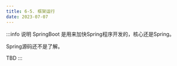 ```yaml
---
title: 6-5. 框架运行
date: 2023-07-07
---
```

:::info 说明
SpringBoot 是用来加快Spring程序开发的，核心还是Spring。

Spring源码还不是了解。

TBD
:::
